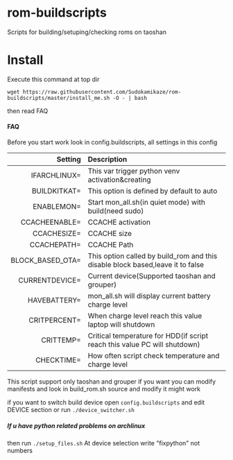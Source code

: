 # rom-buildscripts
Scripts for building/setuping/checking roms on taoshan

# Install
Execute this command at top dir

`wget https://raw.githubusercontent.com/Sudokamikaze/rom-buildscripts/master/install_me.sh -O - | bash `

then read FAQ

#### FAQ

Before you start work look in config.buildscripts, all settings in this config

Setting | Description
-------:|:-------------------------
IFARCHLINUX=  | This var trigger python venv activation&creating
BUILDKITKAT=  | This option is defined by default to auto
ENABLEMON=    | Start mon_all.sh(in quiet mode) with build(need sudo)
CCACHEENABLE= | CCACHE activation
CCACHESIZE=   | CCACHE size
CCACHEPATH=    | CCACHE Path
BLOCK_BASED_OTA=| This option called by build_rom and this disable block based,leave it to false
CURRENTDEVICE= | Current device(Supported taoshan and grouper)
HAVEBATTERY=| mon_all.sh will display current battery charge level
CRITPERCENT=| When charge level reach this value laptop will shutdown
CRITTEMP=| Critical temperature for HDD(if script reach this value PC will shutdown)
CHECKTIME=| How often script check temperature and charge level


This script support only taoshan and grouper if you want you can modify manifests and look in build_rom.sh source and modify it might work


if you want to switch build device open `config.buildscripts` and edit DEVICE section or run `./device_switcher.sh`

##### If u have python related problems on archlinux
then run `./setup_files.sh`
At device selection write "fixpython" not numbers
